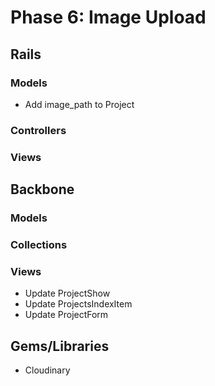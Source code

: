 # Phase 6: Image Upload

## Rails
### Models
* Add image_path to Project

### Controllers

### Views

## Backbone
### Models

### Collections

### Views
* Update ProjectShow
* Update ProjectsIndexItem
* Update ProjectForm

## Gems/Libraries
* Cloudinary
